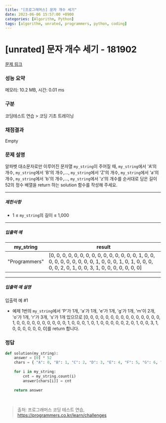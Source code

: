 ```yaml
---
title: "[프로그래머스] 문자 개수 세기"
date: 2023-06-06 15:57:00 +0900
categories: [Algorithm, Python]
tags: [algorithm, unrated, programmers, python, coding]
---
```


# [unrated] 문자 개수 세기 - 181902

[문제 링크](https://school.programmers.co.kr/learn/courses/30/lessons/181902)

### 성능 요약

메모리: 10.2 MB, 시간: 0.01 ms

### 구분

코딩테스트 연습 > 코딩 기초 트레이닝

### 채점결과

Empty

### 문제 설명

<p>알파벳 대소문자로만 이루어진 문자열 <code>my_string</code>이 주어질 때, <code>my_string</code>에서 'A'의 개수, <code>my_string</code>에서 'B'의 개수,..., <code>my_string</code>에서 'Z'의 개수, <code>my_string</code>에서 'a'의 개수, <code>my_string</code>에서 'b'의 개수,..., <code>my_string</code>에서 'z'의 개수를 순서대로 담은 길이 52의 정수 배열을 return 하는 solution 함수를 작성해 주세요.</p>

<hr>

<h5>제한사항</h5>

<ul>
<li>1 ≤ <code>my_string</code>의 길이 ≤ 1,000</li>
</ul>

<hr>

<h5>입출력 예</h5>

| my_string     | result                                                                                                                                                       |
|---------------|--------------------------------------------------------------------------------------------------------------------------------------------------------------|
| "Programmers" | [0, 0, 0, 0, 0, 0, 0, 0, 0, 0, 0, 0, 0, 0, 0, 1, 0, 0, 0, 0, 0, 0, 0, 0, 0, 0, 1, 0, 0, 0, 1, 0, 1, 0, 0, 0, 0, 0, 2, 0, 1, 0, 0, 3, 1, 0, 0, 0, 0, 0, 0, 0] |

<hr>

<h5>입출력 예 설명</h5>

<p>입출력 예 #1</p>

<ul>
<li>예제 1번의 <code>my_string</code>에서 'P'가 1개, 'a'가 1개, 'e'가 1개, 'g'가 1개, 'm'이 2개, 'o'가 1개, 'r'가 3개, 's'가 1개 있으므로 [0, 0, 0, 0, 0, 0, 0, 0, 0, 0, 0, 0, 0, 0, 0, 1, 0, 0, 0, 0, 0, 0, 0, 0, 0, 0, 1, 0, 0, 0, 1, 0, 1, 0, 0, 0, 0, 0, 2, 0, 1, 0, 0, 3, 1, 0, 0, 0, 0, 0, 0, 0]를 return 합니다.</li>
</ul>

### 정답

```python
def solution(my_string):
    answer = [0] * 52
    chars = { "A": 0, "B": 1, "C": 2, "D": 3, "E": 4, "F": 5, "G": 6, "H": 7, "I": 8, "J": 9, "K": 10, "L": 11, "M": 12, "N": 13, "O": 14, "P": 15, "Q": 16, "R": 17, "S": 18, "T": 19, "U": 20, "V": 21, "W": 22, "X": 23, "Y": 24, "Z": 25, "a": 26, "b": 27, "c": 28, "d": 29, "e": 30, "f": 31, "g": 32, "h": 33, "i": 34, "j": 35, "k": 36, "l": 37, "m": 38, "n": 39, "o": 40, "p": 41, "q": 42, "r": 43, "s": 44, "t": 45, "u": 46, "v": 47, "w": 48, "x": 49, "y": 50, "z": 51 }
    
    for i in my_string:
        cnt = my_string.count(i)
        answer[chars[i]] = cnt
    
    return answer
```

<br>

> 출처: 프로그래머스 코딩 테스트 연습, https://programmers.co.kr/learn/challenges
